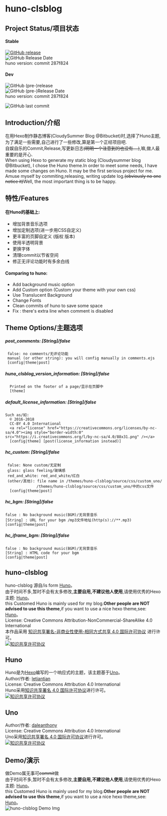 # huno-clsblog  
## Project Status/项目状态
#### Stable
[![GitHub release](https://img.shields.io/github/release/Riband/huno-clsblog.svg?style=flat-square)](https://github.com/Riband/huno-clsblog/releases/)  
![GitHub Release Date](https://img.shields.io/github/release-date/Riband/huno-clsblog.svg?style=flat-square)   
huno version: commit 287f824 
#### Dev
![GitHub (pre-)release](https://img.shields.io/github/release/Riband/huno-clsblog/all.svg?style=flat-square)  
![GitHub (pre-)Release Date](https://img.shields.io/github/release-date-pre/Riband/huno-clsblog.svg?style=flat-square)   
huno version: commit 287f824 

![GitHub last commit](https://img.shields.io/github/last-commit/Riband/huno-clsblog.svg?style=flat-square)  
## Introduction/介绍  
在用Hexo制作静态博客(CloudySummer Blog @Bitbucket)时,选择了Huno主题,为了满足一些需要,自己进行了一些修改,算是第一个正经项目吧.  
自娱自乐的Commit,Release,写更新日志<del>(明明一个注意到的也没有....)</del>,嘛,做人最重要的是开心.  
When using Hexo to generate my static blog (Cloudysummer blog @Bitbucket), I chose the Huno theme.In order to meet some needs, I have made some changes on Huno. It may be the first serious project for me.  
Amuse myself by commiting,releasing, writing update log.<del>(obviously no one notice it)</del>Well, the most important thing is to be happy.  

## 特性/Features    
#### 在Huno的基础上:  
* 增加背景音乐选项
* 增加定制选项(进一步用CSS自定义)
* 更丰富的页脚自定义 (版权 版本)
* 使用半透明背景
* 更换字体
* 清理commit以节省空间
* 修正无评论功能时有多余白线
#### Comparing to huno:    
* Add background music option
* Add Custom option (Custom your theme with your own css)
* Use Translucent Background
* Change Fonts
* Clean commits of huno to save some space
* Fix : there's extra line when comment is disabled

## Theme Options/主题选项
[theme]: /themes/huno-clsblog/_config.yml  
[config]: /_config.yml  
[post]: /source/_post/*.md  
##### post_comments: [String]/false  
     false: no comments/无评论功能  
     manual (or other string): you will config manually in comments.ejs  
     [config|theme|post]
##### huno_clsblog_version_information: [String]/false       
      Printed on the footer of a page/显示在页脚中   
      [theme]
##### default_license_information: [String]/false    
    Such as/如:  
      © 2016-2018  
      CC-BY 4.0 International  
      <a rel="license" href="https://creativecommons.org/licenses/by-nc-sa/4.0"><img style="border-width:0" src="https://i.creativecommons.org/l/by-nc-sa/4.0/88x31.png" /></a>
      [config|theme] [post(license_information instead)]
##### hc_custom: [String]/false      
     false: None custom/无定制    
     glass: glass feeling/玻璃感  
     red_and_white: red_and_white/红白    
     (other/其他): file name in /themes/huno-clsblog/source/css/custom_uno/ 
                  /themes/huno-clsblog/source/css/custom_uno/中的css文件   
      [config|theme|post]   
##### hc_bgm: [String]/false     
    false : No background music(BGM)/无背景音乐
    [String] : URL for your bgm /mp3文件地址(http(s)://**.mp3)  
    [config|theme|post]   
 ##### hc_iframe_bgm: [String]/false     
    false : No background music(BGM)/无背景音乐
    [String] : HTML code for your bgm  
    [config|theme|post]   

## huno-clsblog  
huno-clsblog 源自/is form [Huno](https://github.com/letiantian/huno/)。   
由于时间不多,暂时不会有太多修改,<b>主要自用,不建议他人使用</b>,请使用优秀的Hexo主题: [Huno](https://github.com/letiantian/huno/)。   
this Customed Huno is mainly used for my blog.<b>Other people are NOT advised to use this theme</b>,if you want to use a nice hexo theme,see: [Huno](https://github.com/letiantian/huno/)。   
License: Creative Commons Attribution-NonCommercial-ShareAlike 4.0 International  
本作品采用 <a rel="license" href="http://creativecommons.org/licenses/by-nc-sa/4.0/">知识共享署名-非商业性使用-相同方式共享 4.0 国际许可协议</a> 进行许可。  
<a rel="license" href="https://creativecommons.org/licenses/by-nc-sa/4.0"><img alt="知识共享许可协议" style="border-width:0" src="https://i.creativecommons.org/l/by-nc-sa/4.0/88x31.png" /></a>

## Huno
Huno是为[Hexo](http://hexo.io/)编写的一个响应式的主题，该主题基于[Uno](https://github.com/daleanthony/uno/)。  
Author/作者: [letiantian](https://github.com/letiantian/)  
License: Creative Commons Attribution 4.0 International  
Huno采用<a rel="license" href="http://creativecommons.org/licenses/by/4.0/">知识共享署名 4.0 国际许可协议</a>进行许可。  
<a rel="license" href="http://creativecommons.org/licenses/by/4.0/"><img alt="知识共享许可协议" style="border-width:0" src="https://i.creativecommons.org/l/by/4.0/88x31.png" /></a>

## Uno
Author/作者: [daleanthony](https://github.com/daleanthony/)  
License: Creative Commons Attribution 4.0 International  
Uno采用<a rel="license" href="http://creativecommons.org/licenses/by/4.0/">知识共享署名 4.0 国际许可协议</a>进行许可。  
<a rel="license" href="http://creativecommons.org/licenses/by/4.0/"><img alt="知识共享许可协议" style="border-width:0" src="https://i.creativecommons.org/l/by/4.0/88x31.png" /></a>

## Demo/演示
做Demo属无事可<del>commit</del>做  
由于时间不多,暂时不会有太多修改,<b>主要自用,不建议他人使用</b>,请使用优秀的Hexo主题: [Huno](https://github.com/letiantian/huno/)。  
this Customed Huno is mainly used for my blog.<b>Other people are NOT advised to use this theme</b>,if you want to use a nice hexo theme,see: [Huno](https://github.com/letiantian/huno/)。   
![huno-clsblog Demo Img](https://riband.github.io/RiBase/huno-clsblog-demo/demo.jpg)  
